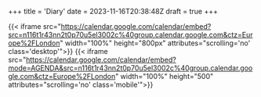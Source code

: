 +++
title = 'Diary'
date = 2023-11-16T20:38:48Z
draft = true
+++

{{< iframe src="https://calendar.google.com/calendar/embed?src=n116t1r43nn2t0p70u5el3002c%40group.calendar.google.com&ctz=Europe%2FLondon" width="100%" height="800px" attributes="scrolling='no' class='desktop'">}}
{{< iframe src="https://calendar.google.com/calendar/embed?mode=AGENDA&src=n116t1r43nn2t0p70u5el3002c%40group.calendar.google.com&ctz=Europe%2FLondon" width="100%" height="500" attributes="scrolling='no' class='mobile'">}}
